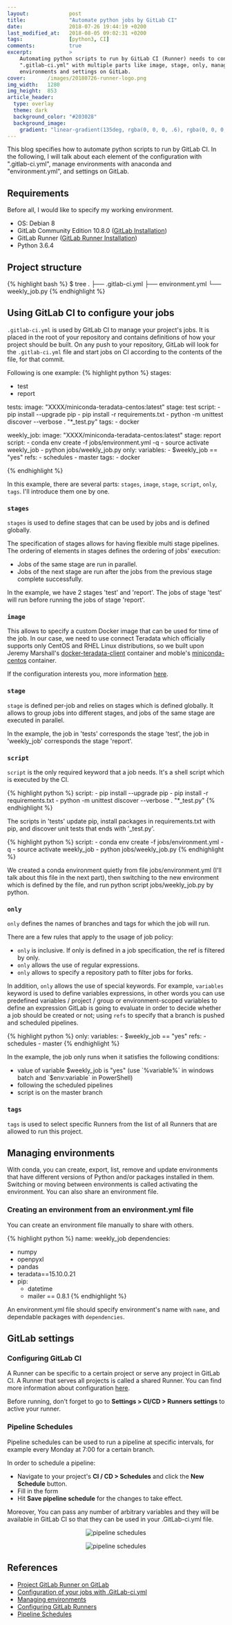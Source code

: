 ```yaml
---
layout:             post
title:              "Automate python jobs by GitLab CI"
date:               2018-07-26 19:44:19 +0200
last_modified_at:   2018-08-05 09:02:31 +0200
tags:               [python3, CI]
comments:           true
excerpt:            >
    Automating python scripts to run by GitLab CI (Runner) needs to configure with
    ".gitlab-ci.yml" with multiple parts like image, stage, only, manage
    environments and settings on GitLab.
cover:       /images/20180726-runner-logo.png
img_width:   1280
img_height:  853
article_header:
  type: overlay
  theme: dark
  background_color: "#203028"
  background_image:
    gradient: "linear-gradient(135deg, rgba(0, 0, 0, .6), rgba(0, 0, 0, .4))"
---
```


This blog specifies how to automate python scripts to run by GitLab CI. In
the following, I will talk about each element of the configuration with
".gitlab-ci.yml", manage environments with anaconda and "environment.yml", and
settings on GitLab.

## Requirements
Before all, I would like to specify my working environment.

- OS: Debian 8
- GitLab Community Edition 10.8.0 ([GitLab Installation][GitLab install])
- GitLab Runner ([GitLab Runner Installation][GitLab runner install])
- Python 3.6.4

## Project structure
{% highlight bash %}
$ tree
.
├── .gitlab-ci.yml
├── environment.yml
└── weekly_job.py
{% endhighlight %}

## Using GitLab CI to configure your jobs
`.gitlab-ci.yml` is used by GitLab CI to manage your project's jobs. It is
placed in the root of your repository and contains definitions of how your
project should be built. On any push to your repository, GitLab will look for
the `.gitlab-ci.yml` file and start jobs on CI according to the contents of
the file, for that commit.

Following is one example:
{% highlight python %}
stages:
  - test
  - report

tests:
  image: "XXXX/miniconda-teradata-centos:latest"
  stage: test
  script:
    - pip install --upgrade pip
    - pip install -r requirements.txt
    - python -m unittest discover --verbose . "*_test.py"
  tags:
    - docker

weekly_job:
  image: "XXXX/miniconda-teradata-centos:latest"
  stage: report
  script:
    - conda env create -f jobs/environment.yml -q
    - source activate weekly_job
    - python jobs/weekly_job.py
  only:
    variables:
      - $weekly_job == "yes"
    refs:
      - schedules
      - master
  tags:
    - docker

{% endhighlight %}

In this example, there are several parts: `stages`, `image`, `stage`, `script`,
`only`, `tags`. I'll introduce them one by one.

### `stages`
`stages` is used to define stages that can be used by jobs and is defined
globally.

The specification of stages allows for having flexible multi stage pipelines.
The ordering of elements in stages defines the ordering of jobs' execution:

- Jobs of the same stage are run in parallel.
- Jobs of the next stage are run after the jobs from the previous stage complete
successfully.

In the example, we have 2 stages 'test' and 'report'. The jobs of stage 'test'
will run before running the jobs of stage 'report'.

### `image`
This allows to specify a custom Docker image that can be used for time of the
job. In our case, we need to use connect Teradata which officially supports only
CentOS and RHEL Linux distributions, so we built upon Jeremy Marshall's
[docker-teradata-client][docker-td] container and moble's [miniconda-centos][miniconda-centos]
container.

If the configuration interests you, more information [here][image config].


### `stage` 
`stage` is defined per-job and relies on stages which is defined globally. It
allows to group jobs into different stages, and jobs of the same stage are
executed in parallel.

In the example, the job in 'tests' corresponds the stage 'test', the job in
'weekly_job' corresponds the stage 'report'. 

### `script`
`script` is the only required keyword that a job needs. It's a shell script
which is executed by the CI.

{% highlight python %}
  script:
    - pip install --upgrade pip
    - pip install -r requirements.txt
    - python -m unittest discover --verbose . "*_test.py"
{% endhighlight %}

The scripts in 'tests' update pip, install packages in requirements.txt with pip,
and discover unit tests that ends with '_test.py'.

{% highlight python %}
  script:
    - conda env create -f jobs/environment.yml -q
    - source activate weekly_job
    - python jobs/weekly_job.py
{% endhighlight %}

We created a conda environment quietly from file jobs/environment.yml (I'll talk
about this file in the next part), then switching to the new environment which
is defined by the file, and run python script jobs/weekly_job.py by python.

### `only`
`only` defines the names of branches and tags for which the job will run.

There are a few rules that apply to the usage of job policy:
- `only` is inclusive. If only is defined in a job specification, the ref is
filtered by only.
- `only` allows the use of regular expressions.
- `only` allows to specify a repository path to filter jobs for forks.

In addition, `only` allows the use of special keywords. For example, `variables`
keyword is used to define variables expressions, in other words you can use
predefined variables / project / group or environment-scoped variables to define
an expression GitLab is going to evaluate in order to decide whether a job
should be created or not; using `refs` to specify that a branch is pushed and
scheduled pipelines.

{% highlight python %}
  only:
    variables:
      - $weekly_job == "yes"
    refs:
      - schedules
      - master
{% endhighlight %}

In the example, the job only runs when it satisfies the following conditions:
- value of variable $weekly_job is "yes"
  (use `%variable%` in windows batch and `$env:variable` in PowerShell)
- following the scheduled pipelines
- script is on the master branch

### `tags`
`tags` is used to select specific Runners from the list of all Runners that are
allowed to run this project.

## Managing environments
With conda, you can create, export, list, remove and update environments that
have different versions of Python and/or packages installed in them. Switching
or moving between environments is called activating the environment. You can
also share an environment file.

### Creating an environment from an environment.yml file
You can create an environment file manually to share with others.

{% highlight python %}
name: weekly_job
dependencies:
  - numpy
  - openpyxl
  - pandas
  - teradata==15.10.0.21
  - pip:
    - datetime
    - mailer == 0.8.1
{% endhighlight %}

An environment.yml file should specify environment's name with `name`, and
dependable packages with `dependencies`.

## GitLab settings
### Configuring GitLab CI
A Runner can be specific to a certain project or serve any project in GitLab CI.
A Runner that serves all projects is called a shared Runner. You can find more
information about configuration [here][Configuring GitLab Runners].

Before running, don't forget to go to **Settings > CI/CD > Runners settings**
to active your runner.

### Pipeline Schedules
Pipeline schedules can be used to run a pipeline at specific intervals, for
example every Monday at 7:00 for a certain branch.

In order to schedule a pipeline:
- Navigate to your project's **CI / CD > Schedules** and click the **New 
  Schedule** button.
- Fill in the form
- Hit **Save pipeline schedule** for the changes to take effect.

Moreover, You can pass any number of arbitrary variables and they will be
available in GitLab CI so that they can be used in your .GitLab-ci.yml file.

<p align="center">
  <img alt="pipeline schedules"
  src="{{ site.baseurl }}/images/20180726-pipelines-schedules-global.PNG"/>
</p>

<p align="center">
  <img alt="pipeline schedules"
  src="{{ site.baseurl }}/images/20180726-pipelines-schedules-detail.PNG"/>
</p>


## References
- [Project GitLab Runner on GitLab][logo]
- [Configuration of your jobs with .GitLab-ci.yml][GitLab-ci]
- [Managing environments][Managing environments]
- [Configuring GitLab Runners][Configuring GitLab Runners]
- [Pipeline Schedules][Pipeline Schedules]


[GitLab install]: https://about.GitLab.com/installation
[GitLab runner install]: https://docs.GitLab.com/runner/install
[docker-td]: https://hub.docker.com/r/jeremymarshall/docker-teradata-client
[miniconda-centos]: https://github.com/moble/miniconda-centos
[image config]: https://docs.GitLab.com/ce/ci/docker/using_docker_images.html
[GitLab-ci]: https://docs.GitLab.com/ce/ci/yaml/README.html
[Managing environments]: https://conda.io/docs/user-guide/tasks/manage-environments.html
[Configuring GitLab Runners]: https://docs.GitLab.com/ee/ci/runners
[Pipeline Schedules]: https://docs.GitLab.com/ce/user/project/pipelines/schedules.html
[logo]: https://gitlab.com/gitlab-org/gitlab-runner
